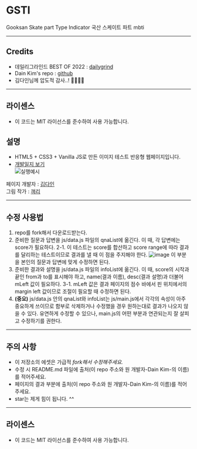 
# GSTI
Gooksan Skate part Type Indicator
국산 스케이트 파트 mbti

---
## Credits
- 데일리그라인드 BEST OF 2022 : [dailygrind](https://dailygrind.kr/news_view.php?s=11256&cate=news)
- Dain Kim's repo : [github](https://github.com/dev-dain/10-things-test)
- 김다인님께 압도적 감사..! 🙇‍♂️🙇‍♂️

---
## 라이센스
- 이 코드는 MIT 라이선스를 준수하여 사용 가능합니다.  




## 설명
- HTML5 + CSS3 + Vanilla JS로 만든 이미지 테스트 반응형 웹페이지입니다.  
- [개발일지 보기](https://dev-dain.tistory.com/22?category=816329)   
![실행예시](https://img1.daumcdn.net/thumb/R1280x0/?scode=mtistory2&fname=https%3A%2F%2Fk.kakaocdn.net%2Fdn%2FEwF2m%2FbtqDGIAgKyB%2FGK4kXuHrFzJL2Q9p4GKIYk%2Fimg.gif)

페이지 개발자 : [김다인](https://dev-dain.tistory.com)  
그림 작가 : [껴리](https://instagram.com/gyeoly27)  

---
## 수정 사용법
1. repo를 fork해서 다운로드받는다.
2. 준비한 질문과 답변을 js/data.js 파일의 qnaList에 옮긴다. 이 때, 각 답변에는 score가 필요하다.
	2-1. 이 테스트는 score를 합산하고 score range에 따라 결과를 달리하는 테스트이므로 결과를 낼 때 이 점을 주지해야 한다.
	![image](https://user-images.githubusercontent.com/43867665/126623637-19d87e7c-d36f-4eb3-896e-714dd44dcca4.png)
	이 부분을 본인의 질문과 답변에 맞게 수정하면 된다.
3. 준비한 결과와 설명을 js/data.js 파일의 infoList에 옮긴다. 이 때, score의 시작과 끝인 from과 to를 표시해야 하고, name(결과 이름), desc(결과 설명)과 더불어 mLeft 값이 필요하다.
	3-1. mLeft 값은 결과 페이지의 점수 바에서 핀 위치에서의 margin left 값이므로 조절이 필요할 때 수정하면 된다.
4. **(중요)** js/data.js 안의 qnaList와 infoList는 js/main.js에서 각각의 속성이 아주 중요하게 쓰이므로 함부로 삭제하거나 수정했을 경우 원하는대로 결과가 나오지 않을 수 있다. 유연하게 수정할 수 있으나, main.js의 어떤 부분과 연관되는지 잘 살피고 수정하기를 권한다.  
---
## 주의 사항
- 이 저장소의 에셋은 가급적 *fork해서 수정해주세요.* 
- 수정 시 README.md 파일에 출처(이 repo 주소와 원 개발자-Dain Kim-의 이름)를 적어주세요.
- 페이지의 결과 부분에 출처(이 repo 주소와 원 개발자-Dain Kim-의 이름)를 적어주세요.
- star는 제게 힘이 됩니다. ^^

---
## 라이센스
- 이 코드는 MIT 라이선스를 준수하여 사용 가능합니다.  
